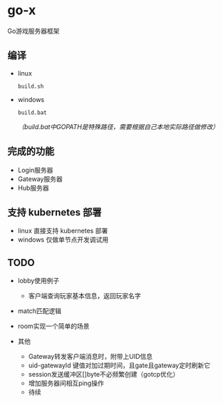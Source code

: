 # go-x

Go游戏服务器框架

## 编译

- linux

  ```shell
  build.sh
  ```

- windows

  ```shell
  build.bat
  ```

  _（build.bat中GOPATH是特殊路径，需要根据自己本地实际路径做修改）_

## 完成的功能

- Login服务器
- Gateway服务器
- Hub服务器

## 支持 kubernetes 部署

- linux 直接支持 kubernetes 部署
- windows 仅做单节点开发调试用

## TODO

- lobby使用例子

  - 客户端查询玩家基本信息，返回玩家名字

  
- match匹配逻辑

- room实现一个简单的场景

- 其他

  - Gateway转发客户端消息时，附带上UID信息
  - uid-gatewayId 键值对加过期时间，且gate且gateway定时刷新它
  - session发送缓冲区[]byte不必频繁创建（gotcp优化）
  - 增加服务器间相互ping操作
  - 待续
